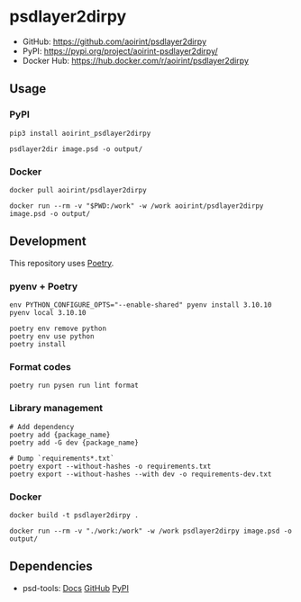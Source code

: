 # psdlayer2dirpy

- GitHub: <https://github.com/aoirint/psdlayer2dirpy>
- PyPI: <https://pypi.org/project/aoirint-psdlayer2dirpy/>
- Docker Hub: <https://hub.docker.com/r/aoirint/psdlayer2dirpy>


## Usage

### PyPI

```shell
pip3 install aoirint_psdlayer2dirpy

psdlayer2dir image.psd -o output/
```

### Docker

```shell
docker pull aoirint/psdlayer2dirpy

docker run --rm -v "$PWD:/work" -w /work aoirint/psdlayer2dirpy image.psd -o output/
```


## Development

This repository uses [Poetry](https://github.com/python-poetry/poetry).

### pyenv + Poetry

```shell
env PYTHON_CONFIGURE_OPTS="--enable-shared" pyenv install 3.10.10
pyenv local 3.10.10

poetry env remove python
poetry env use python
poetry install
```

### Format codes

```shell
poetry run pysen run lint format
```

### Library management


```shell
# Add dependency
poetry add {package_name}
poetry add -G dev {package_name}

# Dump `requirements*.txt`
poetry export --without-hashes -o requirements.txt
poetry export --without-hashes --with dev -o requirements-dev.txt
```

### Docker

```shell
docker build -t psdlayer2dirpy .

docker run --rm -v "./work:/work" -w /work psdlayer2dirpy image.psd -o output/
```


## Dependencies

- psd-tools: [Docs](https://psd-tools.readthedocs.io/en/latest/) [GitHub](https://github.com/psd-tools/psd-tools) [PyPI](https://pypi.org/project/psd-tools/)
